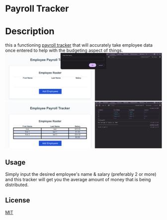 # Payroll Tracker 

# Description

this a functioning [payroll tracker](https://ther16h.github.io/payroll-tracker-/) that will accurately take employee data once entered to help with the budgeting aspect of things.
 [<img src="./Assets/prompt.png ">](https://github.com/TheR16H/payroll-tracker-/blob/main/Assets/prompt.png)
[<img src="./Assets/Screenshot 2024-05-08 215545.png">](https://github.com/TheR16H/payroll-tracker-/blob/main/Assets/Screenshot%202024-05-08%20215545.png)

## Usage

Simply input the desired employee's name & salary (preferably 2 or more) and this tracker will get you the average amount of money that is being distributed.

## License

[MIT](https://choosealicense.com/licenses/mit/)